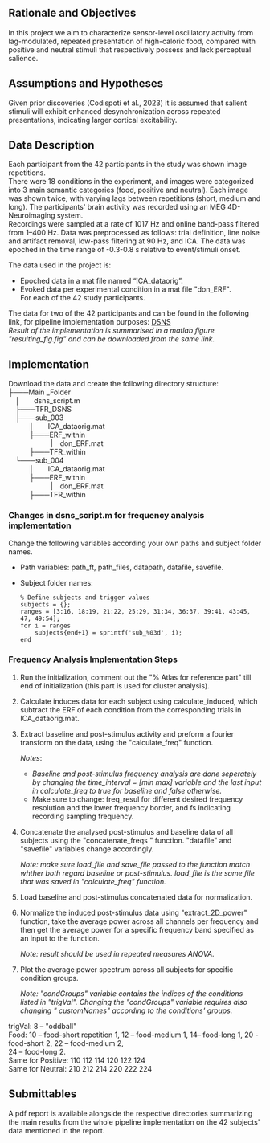 ## Rationale and Objectives  
In this project we aim to characterize sensor-level oscillatory activity from lag-modulated, repeated presentation of high-caloric food, compared with positive and neutral stimuli that respectively possess and lack perceptual salience.  

## Assumptions and Hypotheses   
Given prior discoveries (Codispoti et al., 2023) it is assumed that salient stimuli will exhibit enhanced desynchronization across repeated presentations, indicating larger cortical excitability.  

## Data Description  
Each participant from the 42 participants in the study was shown image repetitions.   
There were 18 conditions in the experiment, and images were categorized into 3 main semantic categories (food, positive and neutral). Each image was shown twice, with varying lags between repetitions (short, medium and long). The participants' brain activity was recorded using an MEG 4D-Neuroimaging system.   
Recordings were sampled at a rate of 1017 Hz and online band-pass filtered from 1–400 Hz. Data was preprocessed as follows: trial definition, line noise and artifact removal, low-pass filtering at 90 Hz, and ICA. The data was epoched in the time range of -0.3-0.8 s relative to event/stimuli onset.   

The data used in the project is:  
* Epoched data in a mat file named “ICA_dataorig”.
* Evoked data per experimental condition in a mat file "don_ERF".  
For each of the 42 study participants.  

The data for two of the 42 participants and can be found in the following link, for pipeline implementation purposes: [DSNS](https://livebiuac-my.sharepoint.com/:f:/g/personal/elizabeth_vaisman_live_biu_ac_il/EmTGDL0frsxFvlgsm3hs5woBhhSwPVyjT6H3Ak81gwvxgg?e=DkC58C)   
_Result of the implementation is summarised in a matlab figure "resulting_fig.fig" and can be downloaded from the same link._

## Implementation

Download the data and create the following directory structure:  
├───Main _Folder    
&emsp;│&emsp;&emsp;dsns_script.m    
&emsp;├───TFR_DSNS      
&emsp;├───sub_003      
&emsp;&emsp;&emsp;│&emsp;&emsp;ICA_dataorig.mat      
&emsp;&emsp;&emsp;├───ERF_within     
&emsp;&emsp;&emsp;&emsp;&emsp;&emsp;|&emsp;don_ERF.mat    
&emsp;&emsp;&emsp;├───TFR_within    
&emsp;└───sub_004      
&emsp;&emsp;&emsp;│&emsp;&emsp;ICA_dataorig.mat    
&emsp;&emsp;&emsp;├───ERF_within   
&emsp;&emsp;&emsp;&emsp;&emsp;&emsp;|&emsp;don_ERF.mat  
&emsp;&emsp;&emsp;├───TFR_within    


### Changes in dsns_script.m for frequency analysis implementation 
 
 Change the following variables according your own paths and subject folder names.
 * Path variables: path_ft, path_files, datapath, datafile, savefile.  
 * Subject folder names:    

       % Define subjects and trigger values  
       subjects = {};  
       ranges = [3:16, 18:19, 21:22, 25:29, 31:34, 36:37, 39:41, 43:45, 47, 49:54];  
       for i = ranges  
           subjects{end+1} = sprintf('sub_%03d', i);  
       end
   
### Frequency Analysis Implementation Steps  
  
1.	Run the initialization, comment out the "% Atlas for reference part" till end of initialization (this part is used for cluster analysis).

2. Calculate induces data for each subject using calculate_induced, which subtract the ERF of each condition from the corresponding trials in ICA_dataorig.mat.
    
3.	Extract baseline and post-stimulus activity and preform a fourier transform on the data, using the "calculate_freq" function.
   
    _Notes_:   
    * _Baseline and post-stimulus frequency analysis are done seperately by changing the time_interval = [min max] variable and the  last input in calculate_freq to true for baseline and false otherwise._
    * Make sure to change: freq_resul for different desired frequency resolution and the lower frequency border, and fs indicating recording sampling frequency.
  
4. Concatenate the analysed post-stimulus and baseline data of all subjects using the "concatenate_freqs " function. "datafile" and "savefile" variables change accordingly.
   
    _Note: make sure load_file and save_file passed to the function match whther both regard baseline or post-stimulus. load_file is the same file that was saved
   in "calculate_freq" function._
  
6.	Load baseline and post-stimulus concatenated data for normalization.
   
7.	Normalize the induced post-stimulus data using "extract_2D_power" function, take the average power across all channels per frequency and then get the average power for a specific frequency band specified as an input to the function.
   
    _Note: result should be used in repeated measures ANOVA._   

8.	Plot the average power spectrum across all subjects for specific condition groups.
    
    _Note: "condGroups" variable contains the indices of the conditions listed in "trigVal". Changing the "condGroups" variable requires also changing  " customNames" according to the conditions' groups._  

trigVal: 8 – "oddball"  
Food: 10 – food-short repetition 1, 12 – food-medium 1, 14– food-long 1, 20 - food-short 2, 22 – food-medium 2,   
24 – food-long 2.   
Same for Positive: 110 112 114 120 122 124  
Same for Neutral: 210 212 214 220 222 224  

## Submittables   
A pdf report is available alongside the respective directories summarizing the main results from the whole pipeline implementation on the 42 subjects' data mentioned in the report.   
